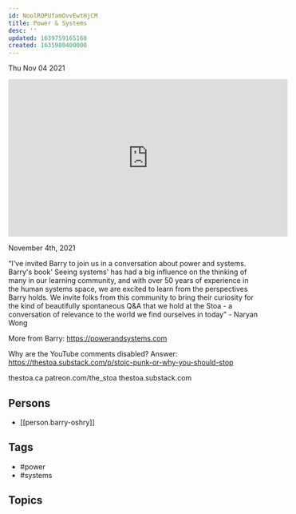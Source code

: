 ```yaml
---
id: NoolROPUfamOvvEwtHjCM
title: Power & Systems
desc: ''
updated: 1639759165168
created: 1635980400000
---
```





Thu Nov 04 2021

<iframe width="560" height="315" src="https://www.youtube.com/embed/RGs1Nj4Vu2Q" title="Power & Systems w/ Barry Oshry" frameborder="0" allow="accelerometer; autoplay; clipboard-write; encrypted-media; gyroscope; picture-in-picture" allowfullscreen ></iframe>

November 4th, 2021

“I've invited Barry to join us in a conversation about power and systems.  Barry's book' Seeing systems' has had a big influence on the thinking of many in our learning community, and with over 50 years of experience in the human systems space, we are excited to learn from the perspectives Barry holds.  We invite folks from this community to bring their curiosity for the kind of beautifully spontaneous Q&A that we hold at the Stoa - a conversation of relevance to the world we find ourselves in today" - Naryan Wong

More from Barry: https://powerandsystems.com

Why are the YouTube comments disabled? Answer: https://thestoa.substack.com/p/stoic-punk-or-why-you-should-stop

thestoa.ca
patreon.com/the_stoa
thestoa.substack.com

## Persons

- [[person.barry-oshry]]

## Tags

- #power
- #systems

## Topics



